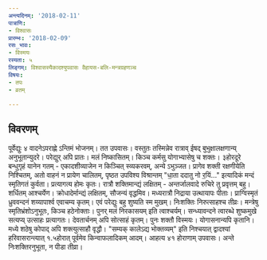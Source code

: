 ```yaml
---
अन्त्यदिनम्: '2018-02-11'
पात्राणि:
- विश्वासः
प्रारम्भः: '2018-02-09'
रसः_भावः:
- विस्मयः
रस्यता: ५
लिङ्गम्: विश्वासस्यैकादश्युपवासः वैहायस-बलि-मन्त्रग्रहणञ्च
विषयः:
- तपः
- व्रतम्

---
```


## विवरणम्
पूर्वेद्युः ४ वादनेऽपराह्णे ऽन्तिमं भोजनम्। तत उपवासः। वस्तुतः‌ तस्मिन्नेव रात्राव् ईषद् बुभुक्षालक्षणान्य् अनुभूतान्युदरे। परेद्युर् अपि प्रातः। मलं निष्कासितम्। किञ्च कर्मसु योगाभ्यासेषु च शक्तः। ३होरदूरे बन्धुगृहं यानेन गतम् - एकादशीव्याजेन न किञ्चित् स्व्यकरवम्, अन्ये ऽभुञ्जत। प्रागेव शक्ती रक्षणीयेति निश्चितम्, अतो वाहनं न प्रायेण चालितम्, पृष्ठत उपविश्य विश्रान्तम् "धा॒ता ददातु नो र॒यिं…" इत्यादिकं मन्दं स्मृतिगतं कुर्वता। प्रत्यागत्य होमः‌ कृतः। रात्रौ शक्तिमान्द्यं लक्षितम् - अन्तर्जालवादे रुचिरे तु प्रवृत्तम् बहु। शर्धितम् आश्चर्येण। क्रोधादेर्मान्द्यं लक्षितम्, सौजन्यं वृद्धमिव। मध्यरात्रौ निद्राया उत्थायापः पीताः। प्राग्विस्मृतं ध्रुववन्दनं शय्यापार्श्व एवाचम्य कृतम्। एवं‌ परेद्युः बहु शुष्यति स्म मुखम्। निःशक्तिः निरुत्साहश्च तीव्रः। मन्त्रेषु स्मृतिभ्रंशोऽनुभूतः, किञ्च हठेनोक्ताः। पुनर् मलं निरकासयम् इति त्वाश्चर्यम्। सन्ध्यावन्दने त्वारब्धे शुष्कमुखे सत्यप्य् उत्साहः प्रत्यागतः। देवतार्चनम् अपि सोत्साहं कृतम्। पुनः शक्तौ विस्मयः। योगासनान्यपि कृतानि। मध्ये शठेषु कोपाद् अपि शक्त्युत्साहौ वृद्धौ। "सम्यक् कालेऽद्य भोक्तव्यम्" इति निश्चयात् द्वादश्यां हरिवासरान्त्यात् १.५होरात् पूर्वमेव किन्वाफलादिकम् आदम्।
आहत्य ४१ होराणाम् उपवासः। अन्ते निःशक्तिरनुभूता, न पीडा तीव्रा।

